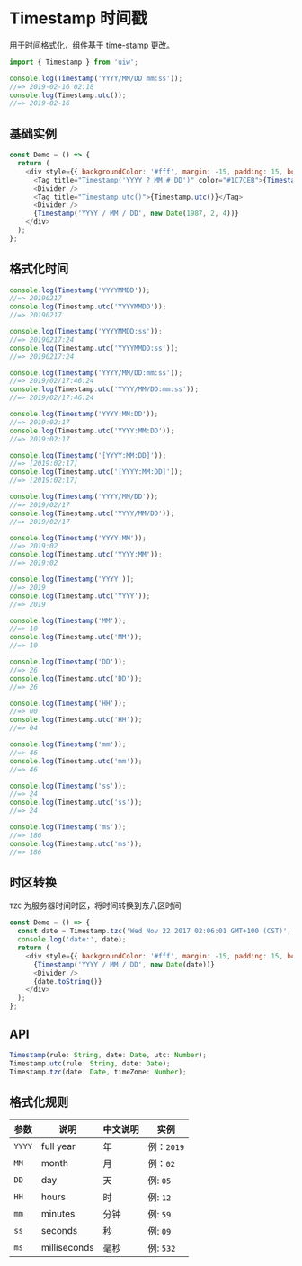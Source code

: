 Timestamp 时间戳
===

用于时间格式化，组件基于 [time-stamp](https://github.com/jonschlinkert/time-stamp) 更改。

```jsx
import { Timestamp } from 'uiw';

console.log(Timestamp('YYYY/MM/DD mm:ss'));
//=> 2019-02-16 02:18
console.log(Timestamp.utc());
//=> 2019-02-16
```

## 基础实例

<!--DemoStart--> 
```js
const Demo = () => {
  return (
    <div style={{ backgroundColor: '#fff', margin: -15, padding: 15, borderRadius: '5px 5px 0 0' }}>
      <Tag title="Timestamp('YYYY ? MM # DD')" color="#1C7CEB">{Timestamp('YYYY ? MM # DD')}</Tag>
      <Divider />
      <Tag title="Timestamp.utc()">{Timestamp.utc()}</Tag>
      <Divider />
      {Timestamp('YYYY / MM / DD', new Date(1987, 2, 4))}
    </div>
  );
};
```
<!--End-->

## 格式化时间

```js
console.log(Timestamp('YYYYMMDD'));
//=> 20190217
console.log(Timestamp.utc('YYYYMMDD'));
//=> 20190217

console.log(Timestamp('YYYYMMDD:ss'));
//=> 20190217:24
console.log(Timestamp.utc('YYYYMMDD:ss'));
//=> 20190217:24

console.log(Timestamp('YYYY/MM/DD:mm:ss'));
//=> 2019/02/17:46:24
console.log(Timestamp.utc('YYYY/MM/DD:mm:ss'));
//=> 2019/02/17:46:24

console.log(Timestamp('YYYY:MM:DD'));
//=> 2019:02:17
console.log(Timestamp.utc('YYYY:MM:DD'));
//=> 2019:02:17

console.log(Timestamp('[YYYY:MM:DD]'));
//=> [2019:02:17]
console.log(Timestamp.utc('[YYYY:MM:DD]'));
//=> [2019:02:17]

console.log(Timestamp('YYYY/MM/DD'));
//=> 2019/02/17
console.log(Timestamp.utc('YYYY/MM/DD'));
//=> 2019/02/17

console.log(Timestamp('YYYY:MM'));
//=> 2019:02
console.log(Timestamp.utc('YYYY:MM'));
//=> 2019:02

console.log(Timestamp('YYYY'));
//=> 2019
console.log(Timestamp.utc('YYYY'));
//=> 2019

console.log(Timestamp('MM'));
//=> 10
console.log(Timestamp.utc('MM'));
//=> 10

console.log(Timestamp('DD'));
//=> 26
console.log(Timestamp.utc('DD'));
//=> 26

console.log(Timestamp('HH'));
//=> 00
console.log(Timestamp.utc('HH'));
//=> 04

console.log(Timestamp('mm'));
//=> 46
console.log(Timestamp.utc('mm'));
//=> 46

console.log(Timestamp('ss'));
//=> 24
console.log(Timestamp.utc('ss'));
//=> 24

console.log(Timestamp('ms'));
//=> 186
console.log(Timestamp.utc('ms'));
//=> 186
```

## 时区转换

`TZC` 为服务器时间时区，将时间转换到东八区时间

<!--DemoStart--> 
```js
const Demo = () => {
  const date = Timestamp.tzc('Wed Nov 22 2017 02:06:01 GMT+100 (CST)', 8);
  console.log('date:', date);
  return (
    <div style={{ backgroundColor: '#fff', margin: -15, padding: 15, borderRadius: '5px 5px 0 0' }}>
      {Timestamp('YYYY / MM / DD', new Date(date))}
      <Divider />
      {date.toString()}
    </div>
  );
};
```
<!--End-->

## API

```js
Timestamp(rule: String, date: Date, utc: Number);
Timestamp.utc(rule: String, date: Date);
Timestamp.tzc(date: Date, timeZone: Number);
```

## 格式化规则

| 参数 | 说明 | 中文说明 | 实例 |
|--------- |-------- |--------- |-------- |
| `YYYY` | full year | 年 | 例：`2019` |
| `MM` | month | 月 | 例：`02` |
| `DD` | day | 天 | 例: `05` |
| `HH` | hours | 时 | 例: `12` |
| `mm` | minutes | 分钟 | 例: `59` |
| `ss` | seconds | 秒 | 例: `09` |
| `ms` | milliseconds | 毫秒 | 例: `532` |
